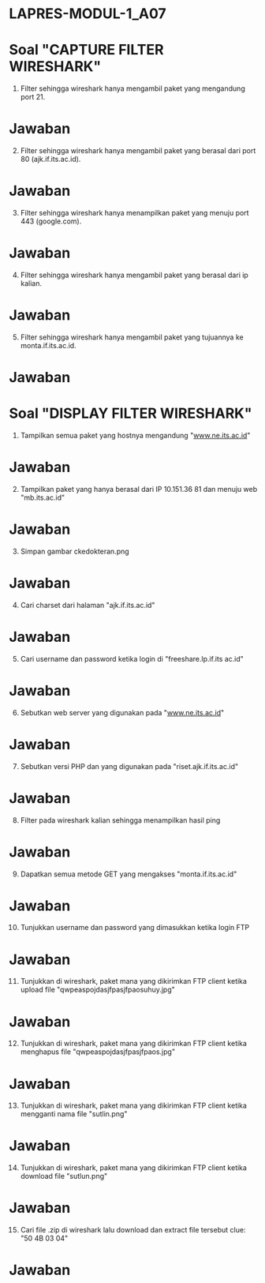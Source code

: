# LAPRES-MODUL-1_A07

 # Soal "CAPTURE FILTER WIRESHARK"

1) Filter sehingga wireshark hanya mengambil paket yang mengandung port 21.
 # Jawaban
    
2) Filter sehingga wireshark hanya mengambil paket yang berasal dari port 80 (ajk.if.its.ac.id).
 # Jawaban
    
3) Filter sehingga wireshark hanya menampilkan paket yang menuju port 443 (google.com).
 # Jawaban
    
4) Filter sehingga wireshark hanya mengambil paket yang berasal dari ip kalian.
 # Jawaban
    
5) Filter sehingga wireshark hanya mengambil paket yang tujuannya ke monta.if.its.ac.id.
 # Jawaban
   
 # Soal "DISPLAY FILTER WIRESHARK"
1)  Tampilkan semua paket yang hostnya mengandung "www.ne.its.ac.id"
 # Jawaban
2)  Tampilkan paket yang hanya berasal dari IP 10.151.36 81 dan menuju web "mb.its.ac.id"
 # Jawaban
3)  Simpan gambar ckedokteran.png
 # Jawaban
4)  Cari charset dari halaman "ajk.if.its.ac.id"
 # Jawaban
5)  Cari username dan password ketika login di "freeshare.lp.if.its ac.id"
 # Jawaban
6)  Sebutkan web server yang digunakan pada "www.ne.its.ac.id"
 # Jawaban
7)  Sebutkan versi PHP dan yang digunakan pada "riset.ajk.if.its.ac.id"
 # Jawaban
8)  Filter pada wireshark kalian sehingga menampilkan hasil ping
 # Jawaban
9)  Dapatkan semua metode GET yang mengakses "monta.if.its.ac.id"
 # Jawaban
10) Tunjukkan username dan password yang dimasukkan ketika login FTP
 # Jawaban
11) Tunjukkan di wireshark, paket mana yang dikirimkan FTP client ketika upload file "qwpeaspojdasjfpasjfpaosuhuy.jpg"
 # Jawaban
12) Tunjukkan di wireshark, paket mana yang dikirimkan FTP client ketika menghapus file "qwpeaspojdasjfpasjfpaos.jpg"
 # Jawaban
13) Tunjukkan di wireshark, paket mana yang dikirimkan FTP client ketika mengganti nama file "sutlin.png"
 # Jawaban
14) Tunjukkan di wireshark, paket mana yang dikirimkan FTP client ketika download file "sutlun.png"
 # Jawaban
15) Cari file .zip di wireshark lalu download dan extract file tersebut 
    clue: "50 4B 03 04"
 # Jawaban
